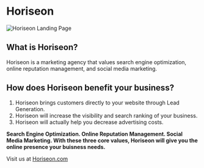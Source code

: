 # Horiseon

![Horiseon Landing Page](/assets/images/horiseon-landing-page.png)

## What is Horiseon?

Horiseon is a marketing agency that values search engine optimization, online reputation management, and social media marketing. 

## How does Horiseon benefit your business?

1. Horiseon brings customers directly to your website through Lead Generation. 
2. Horiseon will increase the visibility and search ranking of your business.
3. Horiseon will actually help you decrease advertising costs. 

**Search Engine Optimization. Online Reputation Management. Social Media Marketing. With these three core values, Horiseon will give you the online presence your buisness needs.**

Visit us at [Horiseon.com](https://kohringsw.github.io/horiseon/)
